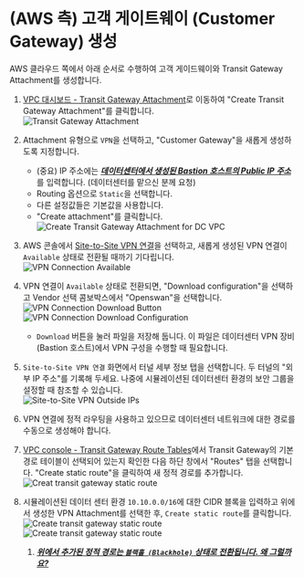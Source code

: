 # (AWS 측) 고객 게이트웨이 (Customer Gateway) 생성

AWS 클라우드 쪽에서 아래 순서로 수행하여 고객 게이드웨이와 Transit Gateway Attachment를 생성합니다.

1. [VPC 대시보드 - Transit Gateway Attachment](https://console.aws.amazon.com/vpc/home?#TransitGatewayAttachments:sort=transitGatewayAttachmentId)로 이동하여 "Create Transit Gateway Attachment"를 클릭합니다.<br>
  ![Transit Gateway Attachment](./assets/create-transit-gateway-attachment.png)

2. Attachment 유형으로 ```VPN```을 선택하고, "Customer Gateway"을 새롭게 생성하도록 지정합니다. 
   - (중요) IP 주소에는 <u>***데이터센터에서 생성된 Bastion 호스트의 Public IP 주소***</u>를 입력합니다. (데이터센터를 맡으신 분께 요청)
   - Routing 옵션으로 ```Static```을 선택합니다.
   - 다른 설정값들은 기본값을 사용합니다.
   - "Create attachment"를 클릭합니다.<br>
   ![Create Transit Gateway Attachment for DC VPC](./assets/create-transit-gateway-attachment-for-vpn.png)

3. AWS 콘솔에서 [Site-to-Site VPN 연결](https://console.aws.amazon.com/vpc/home?#VpnConnections:sort=VpnConnectionId)을 선택하고, 새롭게 생성된 VPN 연결이 ```Available``` 상태로 전환될 때까기 기다립니다.<br>
    ![VPN Connection Available](./assets/vpn-connection-available.png)<br>

4. VPN 연결이 ```Available``` 상태로 전환되면, "Download configuration"을 선택하고 Vendor 선택 콤보박스에서 "Openswan"을 선택합니다.
    ![VPN Connection Download Button](./assets/vpn-connection-download-configuration-button.png)<br>
    ![VPN Connection Download Configuration](./assets/vpn-connection-download-configuration-openswan.png)
   - ```Download``` 버튼을 눌러 파일을 저장해 둡니다. 이 파일은 데이터센터 VPN 장비 (Bastion 호스트)에서 VPN 구성을 수행할 때 필요합니다.

5. ```Site-to-Site VPN 연결``` 화면에서 터널 세부 정보 탭을 선택합니다. 두 터널의 "외부 IP 주소"를 기록해 두세요. 나중에 시뮬레이션된 데이터센터 환경의 보안 그룹을 설정할 때 참조할 수 있습니다.<br>
    ![Site-to-Site VPN Outside IPs](./assets/site-to-site-vpn-outside-ip-address.png)

6. VPN 연결에 정적 라우팅을 사용하고 있으므로 데이터센터 네트워크에 대한 경로를 수동으로 생성해야 합니다.

7. [VPC console - Transit Gateway Route Tables](https://console.aws.amazon.com/vpc/home?#TransitGatewayRouteTables:sort=transitGatewayRouteTableId)에서 Transit Gateway의 기본 경로 테이블이 선택되어 있는지 확인한 다음 하단 창에서 "Routes" 탭을 선택합니다. "Create static route"을 클릭하여 새 정적 경로를 추가합니다.<br>
    ![Creat transit gateway static route](./assets/create-transit-gateway-static-route.png)

8. 시뮬레이션된 데이터 센터 환경 ```10.10.0.0/16```에 대한 CIDR 블록을 입력하고 위에서 생성한 VPN Attachment를 선택한 후, ```Create static route```를 클릭합니다.
    ![Create transit gateway static route](./assets/create-transit-gateway-static-route-vpn-attachment.png)<br>
    ![Create transit gateway static route](./assets/create-transit-gateway-static-route-result.png)<br>
    1. <u>***위에서 추가된 정적 경로는 ```블랙홀 (Blackhole)``` 상태로 전환됩니다. 왜 그럴까요?***</u>
